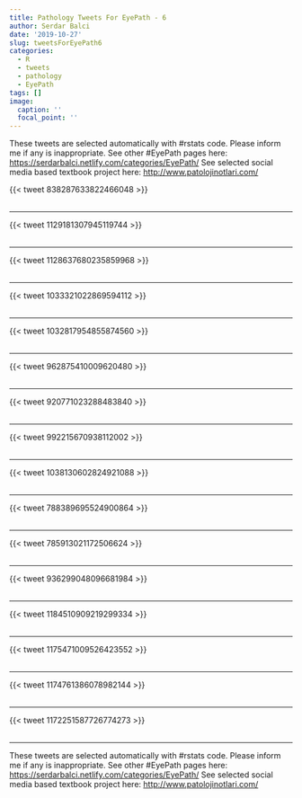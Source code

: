 ```yaml
---
title: Pathology Tweets For EyePath - 6
author: Serdar Balci
date: '2019-10-27'
slug: tweetsForEyePath6
categories:
  - R
  - tweets
  - pathology
  - EyePath
tags: []
image:
  caption: ''
  focal_point: ''
---
```



These tweets are selected automatically with #rstats code. Please inform me if any is inappropriate.
See other #EyePath pages here: https://serdarbalci.netlify.com/categories/EyePath/ 
See selected social media based textbook project here: http://www.patolojinotlari.com/

{{< tweet 838287633822466048 >}}
<br>
<br>
<hr>
{{< tweet 1129181307945119744 >}}
<br>
<br>
<hr>
{{< tweet 1128637680235859968 >}}
<br>
<br>
<hr>
{{< tweet 1033321022869594112 >}}
<br>
<br>
<hr>
{{< tweet 1032817954855874560 >}}
<br>
<br>
<hr>
{{< tweet 962875410009620480 >}}
<br>
<br>
<hr>
{{< tweet 920771023288483840 >}}
<br>
<br>
<hr>
{{< tweet 992215670938112002 >}}
<br>
<br>
<hr>
{{< tweet 1038130602824921088 >}}
<br>
<br>
<hr>
{{< tweet 788389695524900864 >}}
<br>
<br>
<hr>
{{< tweet 785913021172506624 >}}
<br>
<br>
<hr>
{{< tweet 936299048096681984 >}}
<br>
<br>
<hr>
{{< tweet 1184510909219299334 >}}
<br>
<br>
<hr>
{{< tweet 1175471009526423552 >}}
<br>
<br>
<hr>
{{< tweet 1174761386078982144 >}}
<br>
<br>
<hr>
{{< tweet 1172251587726774273 >}}
<br>
<br>
<hr>


These tweets are selected automatically with #rstats code. Please inform me if any is inappropriate.
See other #EyePath pages here: https://serdarbalci.netlify.com/categories/EyePath/ 
See selected social media based textbook project here: http://www.patolojinotlari.com/
